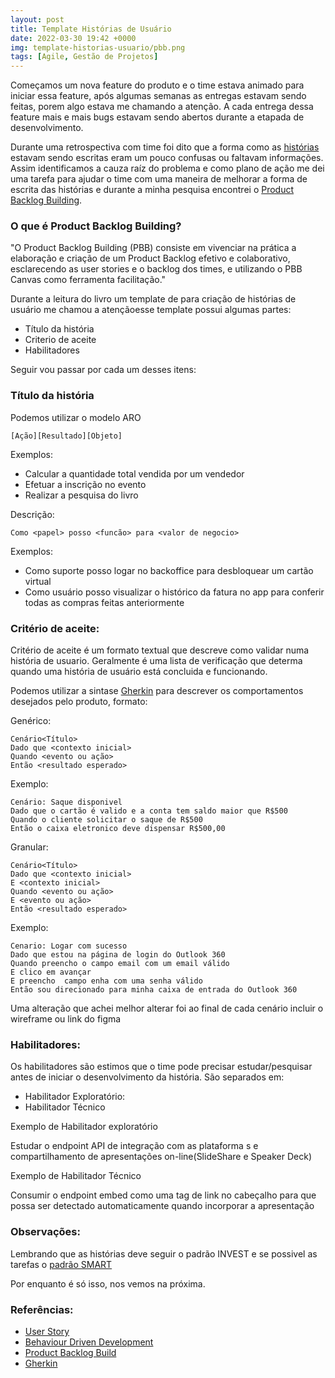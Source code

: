 ```yaml
---
layout: post
title: Template Histórias de Usuário
date: 2022-03-30 19:42 +0000
img: template-historias-usuario/pbb.png
tags: [Agile, Gestão de Projetos]
---
```


Começamos um nova feature do produto e o time estava animado para iniciar essa feature, após algumas semanas as entregas estavam sendo feitas, porem algo estava me chamando a atenção. A cada entrega dessa feature mais e mais bugs estavam sendo abertos durante a etapada de desenvolvimento.

Durante uma retrospectiva com time foi dito que a forma como as [histórias][User Story] estavam sendo escritas eram um pouco confusas ou faltavam informações. Assim identificamos a cauza raíz do problema e como plano de ação me dei uma tarefa para ajudar o time com uma maneira de melhorar a forma de escrita das histórias e durante a minha pesquisa encontrei o [Product Backlog Building][PBB].

### O que é Product Backlog Building?

"O Product Backlog Building (PBB) consiste em vivenciar na prática a elaboração e criação de um Product Backlog efetivo e colaborativo, esclarecendo as user stories e o backlog dos times, e utilizando o PBB Canvas como ferramenta facilitação."

Durante a leitura do livro um template de para criação de histórias de usuário me chamou a atençãoesse template possui algumas partes:

* Título da história
* Criterio de aceite
* Habilitadores 

Seguir vou passar por cada um desses itens:

### Título da história

Podemos utilizar o modelo ARO

```
[Ação][Resultado][Objeto]
```

Exemplos:
* Calcular a quantidade total vendida por um vendedor
* Efetuar a inscrição no evento
* Realizar a pesquisa do livro

Descrição:

```
Como <papel> posso <funcão> para <valor de negocio>
```

Exemplos:
* Como suporte posso logar no backoffice para desbloquear um cartão virtual
* Como usuário posso visualizar o histórico da fatura no app para conferir todas as compras feitas anteriormente


### Critério de aceite:

Critério de aceite é um formato textual que descreve como validar numa história de usuario. Geralmente é uma lista de verificação que determa quando uma história de usuário está concluida e funcionando.

Podemos utilizar a sintase [Gherkin][Gherkin] para descrever os comportamentos desejados pelo produto, formato:

Genérico:

```
Cenário<Título>
Dado que <contexto inicial>
Quando <evento ou ação>
Então <resultado esperado>
```

Exemplo:

```
Cenário: Saque disponivel
Dado que o cartão é valido e a conta tem saldo maior que R$500
Quando o cliente solicitar o saque de R$500
Então o caixa eletronico deve dispensar R$500,00
```

Granular:

```
Cenário<Título>
Dado que <contexto inicial>
E <contexto inicial>
Quando <evento ou ação>
E <evento ou ação>
Então <resultado esperado>
```

Exemplo:

```
Cenario: Logar com sucesso
Dado que estou na página de login do Outlook 360
Quando preencho o campo email com um email válido
E clico em avançar
E preencho  campo enha com uma senha válido
Então sou direcionado para minha caixa de entrada do Outlook 360
```

Uma alteração que achei melhor alterar foi ao final de cada cenário incluir o wireframe ou link do figma  

### Habilitadores<Opcional>:

Os habilitadores são estimos que o time pode precisar estudar/pesquisar antes de iniciar  o desenvolvimento  da história. São separados em:

* Habilitador Exploratório:
* Habilitador Técnico

Exemplo de  Habilitador exploratório

Estudar o endpoint API de integração com as plataforma s e compartilhamento de apresentações on-line(SlideShare e Speaker Deck)

Exemplo de Habilitador Técnico

Consumir o endpoint embed como uma tag de link no cabeçalho para que possa ser detectado automaticamente quando incorporar a apresentação

### Observações:
Lembrando que as histórias deve seguir o padrão INVEST e se possivel as tarefas o [padrão SMART][SMART]


Por enquanto é só isso, nos vemos na próxima.

### Referências:
* [User Story][User Story]
* [Behaviour Driven Development][BDD]
* [Product Backlog Build][PBB]
* [Gherkin][Gherkin]

[PBB]: https://www.amazon.com.br/dp/B097C9RHF7/ref=sr_1_4?__mk_pt_BR=%C3%85M%C3%85%C5%BD%C3%95%C3%91&dchild=1&keywords=pbb&qid=1623867809&sr=8-4
[Gherkin]: https://cucumber.io/docs/gherkin/
[BDD]: https://medium.com/@ronilsonribeiro/escrita-do-bdd-no-processo-de-desenvolvimento-469ea46540db
[User Story]: https://agilementoring.wordpress.com/tag/user-story/
[SMART]: https://wteophilo.github.io/2018/04/04/requisitos-smart.html